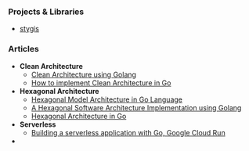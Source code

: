 ### Projects & Libraries
- [stygis](https://github.com/iDevoid/stygis)
### Articles
- **Clean Architecture**
	- [Clean Architecture using Golang](https://blog.ralch.com/articles/golang-conditional-compilation/)
	- [How to implement Clean Architecture in Go](https://blog.ralch.com/articles/golang-conditional-compilation/)
- **Hexagonal Architecture**
	- [Hexagonal Model Architecture in Go Language](https://medium.com/@iqbalmaulana.ardi/hexagonal-model-architecture-in-go-language-a4dd338baf53)
	- [A Hexagonal Software Architecture Implementation using Golang](https://www.linkedin.com/pulse/hexagonal-software-architecture-implementation-using-golang-ramaboli/)
	- [Hexagonal Architecture in Go](https://medium.com/@matiasvarela/hexagonal-architecture-in-go-cfd4e436faa3)
- **Serverless**
	- [Building a serverless application with Go, Google Cloud Run](https://threedots.tech/post/serverless-cloud-run-firebase-modern-go-application/?utm_source=convertkit&utm_medium=email&utm_campaign=Building+Modern+Business+Software+in+Go+-+let%27s+start+the+mini-course%21%20-%204041170)
- 